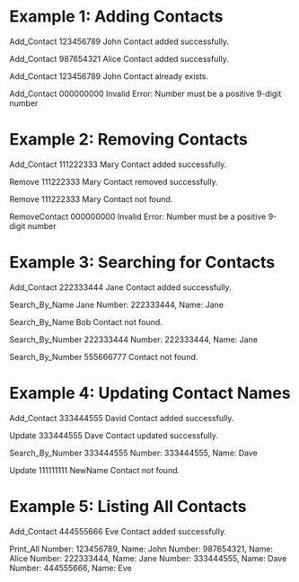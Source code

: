 # Example 1: Adding Contacts

Add_Contact 123456789 John
Contact added successfully.

Add_Contact 987654321 Alice
Contact added successfully.

Add_Contact 123456789 John
Contact already exists.

Add_Contact 000000000 Invalid
Error: Number must be a positive 9-digit number

# Example 2: Removing Contacts

Add_Contact 111222333 Mary
Contact added successfully.

Remove 111222333 Mary
Contact removed successfully.

Remove 111222333 Mary
Contact not found.

RemoveContact 000000000 Invalid
Error: Number must be a positive 9-digit number

# Example 3: Searching for Contacts

Add_Contact 222333444 Jane
Contact added successfully.

Search_By_Name Jane
Number: 222333444, Name: Jane

Search_By_Name Bob
Contact not found.

Search_By_Number 222333444
Number: 222333444, Name: Jane

Search_By_Number 555666777
Contact not found.

# Example 4: Updating Contact Names

Add_Contact 333444555 David
Contact added successfully.

Update 333444555 Dave
Contact updated successfully.

Search_By_Number 333444555
Number: 333444555, Name: Dave

Update 111111111 NewName
Contact not found.

# Example 5: Listing All Contacts

Add_Contact 444555666 Eve
Contact added successfully.

Print_All
Number: 123456789, Name: John
Number: 987654321, Name: Alice
Number: 222333444, Name: Jane
Number: 333444555, Name: Dave
Number: 444555666, Name: Eve
